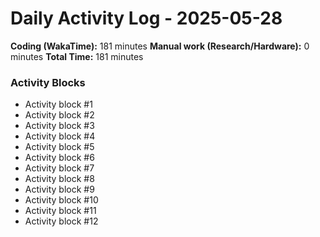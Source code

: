 # Daily Activity Log - 2025-05-28

**Coding (WakaTime):** 181 minutes
**Manual work (Research/Hardware):** 0 minutes
**Total Time:** 181 minutes

### Activity Blocks
- Activity block #1
- Activity block #2
- Activity block #3
- Activity block #4
- Activity block #5
- Activity block #6
- Activity block #7
- Activity block #8
- Activity block #9
- Activity block #10
- Activity block #11
- Activity block #12
